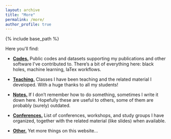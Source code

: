 ```yaml
---
layout: archive
title: "More"
permalink: /more/
author_profile: true
---
```


{% include base_path %}


Here you'll find:

- **[Codes.](/codes/)** 
Public codes and datasets supporting my publications and other software I've contributed to. There’s a bit of everything here: black holes, machine learning, laTex workflows.

- **[Teaching.](/teaching/)**
Classes I have been teaching and the related material I developed. With a huge thanks to all my students!

- **[Notes.](/notes/)**
If I don’t remember how to do something, sometimes I write it down here. Hopefully these are useful to others, some of them are probably (surely) outdated.

- **[Conferences.](/conferences/)**
List of conferences, workshops, and study groups I have organized, together with the related material (like slides) when available.

- **[Other.](/other/)**
Yet more things on this website...